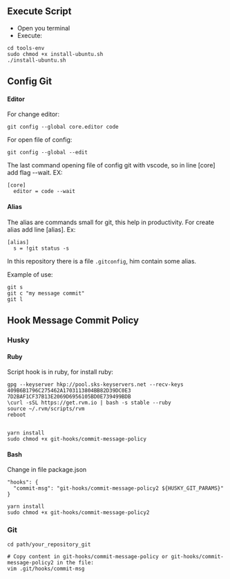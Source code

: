 ## Execute Script

- Open you terminal
- Execute:

```
cd tools-env
sudo chmod +x install-ubuntu.sh
./install-ubuntu.sh

```

## Config Git

#### Editor

For change editor:

```
git config --global core.editor code
```

For open file of config:

```
git config --global --edit

```

The last command opening file of config git with vscode, so in line
[core] add flag --wait. EX:

```
[core]
  editor = code --wait

```

#### Alias

The alias are commands small for git, this help in productivity. For create alias add line [alias]. Ex:

```
[alias]
  s = !git status -s
```

In this repository there is a file `.gitconfig`, him contain some alias.

Example of use:

```
git s
git c "my message commit"
git l

```

## Hook Message Commit Policy

### Husky

#### Ruby

Script hook is in ruby, for install ruby:

```
gpg --keyserver hkp://pool.sks-keyservers.net --recv-keys 409B6B1796C275462A1703113804BB82D39DC0E3 7D2BAF1CF37B13E2069D6956105BD0E739499BDB
\curl -sSL https://get.rvm.io | bash -s stable --ruby
source ~/.rvm/scripts/rvm
reboot

```

```

yarn install
sudo chmod +x git-hooks/commit-message-policy

```

#### Bash

Change in file package.json

```
"hooks": {
  "commit-msg": "git-hooks/commit-message-policy2 ${HUSKY_GIT_PARAMS}"
}
```

```
yarn install
sudo chmod +x git-hooks/commit-message-policy2

```

### Git

```
cd path/your_repository_git

# Copy content in git-hooks/commit-message-policy or git-hooks/commit-message-policy2 in the file:
vim .git/hooks/commit-msg


```
